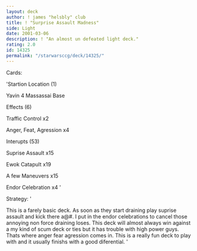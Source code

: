 ```yaml
---
layout: deck
author: ! james "helsbly" club
title: ! "Surprise Assault Madness"
side: Light
date: 2001-03-06
description: ! "An almost un defeated light deck."
rating: 2.0
id: 14325
permalink: "/starwarsccg/deck/14325/"
---
```

Cards: 

'Startion Location (1)

Yavin 4 Massassai Base


Effects (6)

Traffic Control x2

Anger, Feat, Agression x4


Interupts (53)

Suprise Assault x15

Ewok Catapult x19

A few Maneuvers x15

Endor Celebration x4 '

Strategy: '

This is a farely basic deck. As soon as they start draining play suprise assault and kick there a@#.  I put in the endor celebrations to cancel those annoying non force draining loses.  This deck will almost always win against a my kind of scum deck or ties but it has trouble with high power guys.  Thats where anger fear agression comes in.  This is a really fun deck to play with and it usually finishs with a good diferential. '
